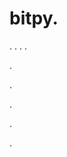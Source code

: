 # bitpy.
.
.
.
.












.






















































.
























.



























.

























































.
